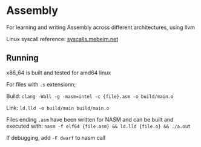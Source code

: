 # Assembly

For learning and writing Assembly across different architectures, using llvm

Linux syscall reference: [syscalls.mebeim.net](https://syscalls.mebeim.net/?table=x86/64/x64/latest)

## Running

x86_64 is built and tested for amd64 linux

For files with `.s` extensionn;

Build: `clang -Wall -g -masm=intel -c {file}.asm -o build/main.o`

Link: `ld.lld -o build/main build/main.o`

Files ending `.asm` have been written for NASM and can be built and executed with:
`nasm -f elf64 {file.asm} && ld.lld {file.o} && ./a.out`

If debugging, add `-F dwarf` to nasm call
